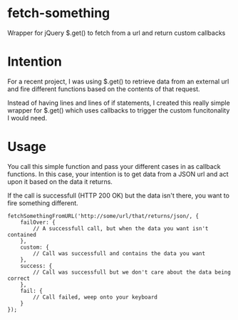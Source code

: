 fetch-something
===============

Wrapper for jQuery $.get() to fetch from a url and return custom callbacks

Intention
=========

For a recent project, I was using $.get() to retrieve data from an external url and fire different functions based on the contents of that request.

Instead of having lines and lines of if statements, I created this really simple wrapper for $.get() which uses callbacks to trigger the custom funcitonality I would need.

Usage
=====

You call this simple function and pass your different cases in as callback functions. In this case, your intention is to get data from a JSON url and act upon it based on the data it returns.

If the call is successfull (HTTP 200 OK) but the data isn't there, you want to fire something different.

    fetchSomethingFromURL('http://some/url/that/returns/json/, {
        failOver: {
            // A successfull call, but when the data you want isn't contained
        },
        custom: {
            // Call was successfull and contains the data you want
        },
        success: {
            // Call was successfull but we don't care about the data being correct
        },
        fail: {
            // Call failed, weep onto your keyboard
        }
    });
